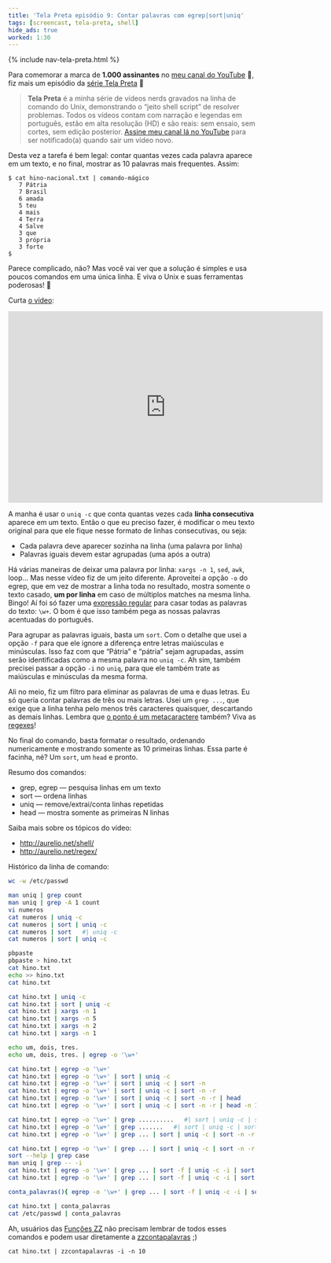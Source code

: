 ```yaml
---
title: 'Tela Preta episódio 9: Contar palavras com egrep|sort|uniq'
tags: [screencast, tela-preta, shell]
hide_ads: true
worked: 1:30
---
```


{% include nav-tela-preta.html %}

Para comemorar a marca de **1.000 assinantes** no [meu canal do YouTube](https://www.youtube.com/user/aureliojargas) 🎉, fiz mais um episódio da [série Tela Preta](http://aurelio.net/tela-preta/) 🎉

> **Tela Preta** é a minha série de vídeos nerds gravados na linha de comando do Unix, demonstrando o “jeito shell script” de resolver problemas. Todos os vídeos contam com narração e legendas em português, estão em alta resolução (HD) e são reais: sem ensaio, sem cortes, sem edição posterior. [Assine meu canal lá no YouTube](https://www.youtube.com/user/aureliojargas) para ser notificado(a) quando sair um vídeo novo.

Desta vez a tarefa é bem legal: contar quantas vezes cada palavra aparece em um texto, e no final, mostrar as 10 palavras mais frequentes. Assim:

```console
$ cat hino-nacional.txt | comando-mágico
   7 Pátria
   7 Brasil
   6 amada
   5 teu
   4 mais
   4 Terra
   4 Salve
   3 que
   3 própria
   3 forte
$
```

Parece complicado, não? Mas você vai ver que a solução é simples e usa poucos comandos em uma única linha. E viva o Unix e suas ferramentas poderosas! 💪

Curta [o vídeo](https://www.youtube.com/watch?v=BYYyt6Ag3Kc&list=PLkMH2SrZj2aiWw-t6rLgciBQqqoZZn5t1):

<p><span class="embed-youtube" style="text-align:center; display: block;"><iframe class="youtube-player" type="text/html" width="640" height="390" src="https://www.youtube.com/embed/BYYyt6Ag3Kc?list=PLkMH2SrZj2aiWw-t6rLgciBQqqoZZn5t1" frameborder="0" allowfullscreen></iframe></span></p>

A manha é usar o `uniq -c` que conta quantas vezes cada **linha consecutiva** aparece em um texto. Então o que eu preciso fazer, é modificar o meu texto original para que ele fique nesse formato de linhas consecutivas, ou seja:

- Cada palavra deve aparecer sozinha na linha (uma palavra por linha)
- Palavras iguais devem estar agrupadas (uma após a outra)

Há várias maneiras de deixar uma palavra por linha: `xargs -n 1`, `sed`, `awk`, loop... Mas nesse vídeo fiz de um jeito diferente. Aproveitei a opção `-o` do egrep, que em vez de mostrar a linha toda no resultado, mostra somente o texto casado, **um por linha** em caso de múltiplos matches na mesma linha. Bingo! Aí foi só fazer uma [expressão regular](http://aurelio.net/regex/) para casar todas as palavras do texto: `\w+`. O bom é que isso também pega as nossas palavras acentuadas do português.

Para agrupar as palavras iguais, basta um `sort`. Com o detalhe que usei a opção `-f` para que ele ignore a diferença entre letras maiúsculas e minúsculas. Isso faz com que “Pátria” e “pátria” sejam agrupadas, assim serão identificadas como a mesma palavra no `uniq -c`. Ah sim, também precisei passar a opção `-i` no `uniq`, para que ele também trate as maiúsculas e minúsculas da mesma forma.

Ali no meio, fiz um filtro para eliminar as palavras de uma e duas letras. Eu só queria contar palavras de três ou mais letras. Usei um `grep ...`, que exige que a linha tenha pelo menos três caracteres quaisquer, descartando as demais linhas. Lembra que [o ponto é um metacaractere](http://aurelio.net/regex/guia/ponto.html) também? Viva as [regexes](http://aurelio.net/regex/)!

No final do comando, basta formatar o resultado, ordenando numericamente e mostrando somente as 10 primeiras linhas. Essa parte é facinha, né? Um `sort`, um `head` e pronto.

Resumo dos comandos:

* grep, egrep — pesquisa linhas em um texto
* sort — ordena linhas
* uniq — remove/extrai/conta linhas repetidas
* head — mostra somente as primeiras N linhas

Saiba mais sobre os tópicos do vídeo:

* <http://aurelio.net/shell/>
* <http://aurelio.net/regex/>

Histórico da linha de comando:

```bash
wc -w /etc/passwd

man uniq | grep count
man uniq | grep -A 1 count
vi numeros
cat numeros | uniq -c
cat numeros | sort | uniq -c
cat numeros | sort   #| uniq -c
cat numeros | sort | uniq -c

pbpaste
pbpaste > hino.txt
cat hino.txt
echo >> hino.txt
cat hino.txt

cat hino.txt | uniq -c
cat hino.txt | sort | uniq -c
cat hino.txt | xargs -n 1
cat hino.txt | xargs -n 5
cat hino.txt | xargs -n 2
cat hino.txt | xargs -n 1

echo um, dois, tres.
echo um, dois, tres. | egrep -o '\w+'

cat hino.txt | egrep -o '\w+'
cat hino.txt | egrep -o '\w+' | sort | uniq -c
cat hino.txt | egrep -o '\w+' | sort | uniq -c | sort -n
cat hino.txt | egrep -o '\w+' | sort | uniq -c | sort -n -r
cat hino.txt | egrep -o '\w+' | sort | uniq -c | sort -n -r | head
cat hino.txt | egrep -o '\w+' | sort | uniq -c | sort -n -r | head -n 15

cat hino.txt | egrep -o '\w+' | grep ..........   #| sort | uniq -c | sort -n -r | head -n 15
cat hino.txt | egrep -o '\w+' | grep .......   #| sort | uniq -c | sort -n -r | head -n 15
cat hino.txt | egrep -o '\w+' | grep ... | sort | uniq -c | sort -n -r | head -n 15

cat hino.txt | egrep -o '\w+' | grep ... | sort | uniq -c | sort -n -r | grep tria
sort --help | grep case
man uniq | grep -- -i
cat hino.txt | egrep -o '\w+' | grep ... | sort -f | uniq -c -i | sort -n -r | grep tria
cat hino.txt | egrep -o '\w+' | grep ... | sort -f | uniq -c -i | sort -n -r | head

conta_palavras(){ egrep -o '\w+' | grep ... | sort -f | uniq -c -i | sort -n -r | head; }

cat hino.txt | conta_palavras
cat /etc/passwd | conta_palavras
```

Ah, usuários das [Funções ZZ](http://funcoeszz.net) não precisam lembrar de todos esses comandos e podem usar diretamente a [zzcontapalavras](https://github.com/funcoeszz/funcoeszz/blob/master/zz/zzcontapalavras.sh) ;)

```
cat hino.txt | zzcontapalavras -i -n 10
```
